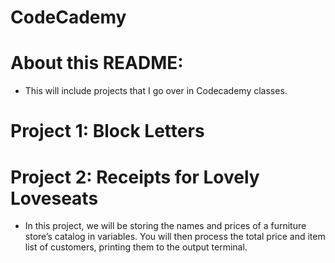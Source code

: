 # CodeCademy

# About this README:
- This will include projects that I go over in Codecademy classes.

# Project 1: Block Letters 

# Project 2: Receipts for Lovely Loveseats
* In this project, we will be storing the names and prices of a furniture store’s catalog in variables. You will then process the total price and item list of customers, printing them to the output terminal.
